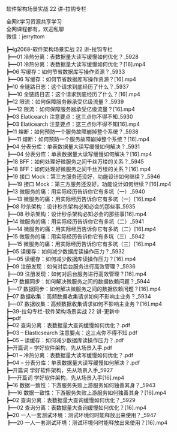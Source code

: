软件架构场景实战 22 讲-拉钩专栏

全网it学习资源共享学习<br>全网课程都有，欢迎私聊<br>微信：jerryttom<br>

┣━lg2068-软件架构场景实战 22 讲-拉钩专栏<br> ┣━01 冷热分离：表数据量大读写缓慢如何优化？_5928<br> ┣━01 冷热分离：表数据量大读写缓慢如何优化？[16].mp4<br> ┣━06 写缓存：如何节省数据库写操作资源？_5933<br> ┣━06 写缓存：如何节省数据库写操作资源？[16].mp4<br> ┣━10 全链路日志：这个请求到底经历了什么？_5937<br> ┣━10 全链路日志：这个请求到底经历了什么？[16].mp4<br> ┣━12 限流：如何保障服务器承受亿级流量？_5939<br> ┣━12 限流：如何保障服务器承受亿级流量？[16].mp4<br> ┣━03 Elaticearch 注意要点：这三点你不得不知_5930<br> ┣━03 Elaticearch 注意要点：这三点你不得不知[16].mp4<br> ┣━11 熔断：如何预防一个服务故障崩掉整个系统？_5938<br> ┣━11 熔断：如何预防一个服务故障崩掉整个系统？[16].mp4<br> ┣━04 分表分库：单表数据量大读写缓慢如何解决？_5931<br> ┣━04 分表分库：单表数据量大读写缓慢如何解决？[16].mp4<br> ┣━18 BFF：如何处理好微服务之间千丝万缕的关系？_5945<br> ┣━18 BFF：如何处理好微服务之间千丝万缕的关系？[16].mp4<br> ┣━19 接口 Mock：第三方服务还没好，功能设计如何继续？_5946<br> ┣━19 接口 Mock：第三方服务还没好，功能设计如何继续？[16].mp4<br> ┣━13 微服务的痛：用实际经历告诉你它有多坑（一）_5940<br> ┣━13 微服务的痛：用实际经历告诉你它有多坑（一）[16].mp4<br> ┣━08 秒杀架构：设计秒杀架构必知必会的那些事_5935<br> ┣━08 秒杀架构：设计秒杀架构必知必会的那些事[16].mp4<br> ┣━14 微服务的痛：用实际经历告诉你它有多坑（二）_5941<br> ┣━14 微服务的痛：用实际经历告诉你它有多坑（二）[16].mp4<br> ┣━15 微服务的痛：用实际经历告诉你它有多坑（三）_5942<br> ┣━15 微服务的痛：用实际经历告诉你它有多坑（三）[16].mp4<br> ┣━05 读缓存：如何减少数据库读操作压力？_5932<br> ┣━05 读缓存：如何减少数据库读操作压力？[16].mp4<br> ┣━09 注册发现：如何对后台服务进行高效管理？_5936<br> ┣━09 注册发现：如何对后台服务进行高效管理？[16].mp4<br> ┣━17 数据同步：如何解决微服务之间的数据依赖问题？_5944<br> ┣━17 数据同步：如何解决微服务之间的数据依赖问题？[16].mp4<br> ┣━07 数据收集：高频数据收集请求如何不影响主业务？_5934<br> ┣━07 数据收集：高频数据收集请求如何不影响主业务？[16].mp4<br> ┣━39-拉勾专栏-软件架构场景实战 22 讲-更新中<br> ┣━pdf<br> ┣━02 查询分离：表数据量大查询缓慢如何优化？.pdf<br> ┣━03 – Elasticsearch 注意要点：这三点你不得不知.pdf<br> ┣━05 – 读缓存：如何减少数据库读操作压力？.pdf<br> ┣━开篇词 – 学好软件架构，先从场景入手.pdf<br> ┣━01 – 冷热分离：表数据量大读写缓慢如何优化？.pdf<br> ┣━04 – 分表分库：单表数据量大读写缓慢如何解决？.pdf<br> ┣━开篇词 学好软件架构，先从场景入手_5927<br> ┣━开篇词 学好软件架构，先从场景入手[16].mp4<br> ┣━16 数据一致性：下游服务失败上游服务如何独善其身？_5943<br> ┣━16 数据一致性：下游服务失败上游服务如何独善其身？[16].mp4<br> ┣━02 查询分离：表数据量大查询缓慢如何优化？_5929<br> ┣━02 查询分离：表数据量大查询缓慢如何优化？[16].mp4<br> ┣━20 一人一套测试环境：测试环境何时能释放出来使用？_5947<br> ┣━20 一人一套测试环境：测试环境何时能释放出来使用？[16].mp4